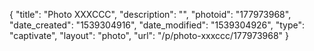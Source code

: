 {
    "title": "Photo XXXCCC",
    "description": "",
    "photoid": "177973968",
    "date_created": "1539304916",
    "date_modified": "1539304926",
    "type": "captivate",
    "layout": "photo",
    "url": "\/p\/photo-xxxccc\/177973968"
}